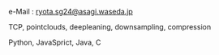 e-Mail : ryota.sg24@asagi.waseda.jp

TCP, pointclouds, deepleaning, downsampling, compression

Python, JavaSprict, Java, C
